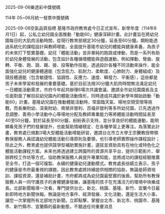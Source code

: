 
2025-09-06樂透彩中獎號碼

                                
114年 05~06月統一發票中獎號碼
                             
2025-09-08空氣品質指標
                              基隆市政府教育處今日正式宣布，新學年度（114年8月1日）起，公私立幼兒園全面推動「動能60」健康深耕計畫。此計畫旨在將幼兒園每日的大肌肉活動時間，從現行教育部規定30分鐘，延長至60分鐘。期盼能透過系統化的課程設計與教師增能，全面提升基隆市幼兒的體能與健康素養，為孩子的未來打下堅實基礎。幼兒「體能活動」並非單純的跑跳或律動，而是一系列有助於幼兒身體發展的活動，包含設計各種循環體能與遊戲運動，例如揮動、彎曲、旋轉、平衡、跑、跳、踢、接、投等動作技能，透過設計各種不同活動來操作，能全面強化幼兒的健康體適能（包含肌力、肌耐力、柔軟度、心肺耐力、身體組成）及競技體適能（包含敏捷性、協調性、反應力、速度、瞬發力、平衡感），這些都是孩子未來學習和發展的重要基礎。基於目前法規30分鐘大肌肉時間無法滿足幼兒一日體能活動需求，市府今年起共辦理6場次共識會議，邀請全市幼兒園園長及主任面對面了解目前幼兒園內的體能活動情形，同時達成共識於新學年開始啟動「動能60」計畫。基隆幼兒園在推動體能活動時，常面臨天氣、場地空間受限等挑戰，而長樂附幼、深美附幼、南榮非營利、百福非營利等多所幼兒園，已先透過作息調整、善用小學活動中心等場地分配及教師專業能力等將體能活動時間延長至40至50分鐘，對於延長至60分鐘，紛紛表示支持，並分享良好的體能運動，能明顯看見孩子們的發展提升，也能幫助情緒穩定、在各種學習上更專注。為落實此計畫，教育處已規劃3場大型體能活動增能研習，邀請台北市立大學王宗騰教授帶領教保服務人員認識幼兒體能活動引導原則及要領，也引導老師實際操作課程設計；除此之外，教育處也提供競爭型補助實施計畫，選拔並資助具有在地化或特色化之體能活動課程方案。未來也將透過建立跨園所的資源共享平台，提供示範影片、舉辦跨校工作坊等方式，協助教保服務人員提升專業知能，並將成功的課程經驗推廣至全市，打造一個可複製、永續的健康幼兒運動模式。教育處長徐嬿立表示，孩子的健康是市府最重視的課題，因此教育處將持續提供相關的協助，無論是師資培訓、課程資源，還是補助計畫，市府都將成為幼兒園最堅實的後盾，幫助所有教保服務人員一同守護孩子的身體健康發展，讓基隆的孩子在充滿活力的環境中快樂成長。北部新聞報導一次看，專門提供台北、新北、桃園、基隆、新竹、宜蘭今日最新即時地方新聞快報。無論是地方事件、經濟發展、文化活動，還是生活大小事，讓您一次掌握所有北部地方新聞。立即點擊，掌握台北市、新北市、桃園市、基隆市、新竹縣市、宜蘭縣的最新動態，不錯過任何重要消息